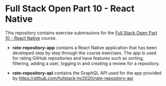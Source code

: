 # Full Stack Open Part 10 - React Native

This repository contains exercise submissions for the [Full Stack Open Part 10 - React Native](https://fullstackopen.com/en/part10) course.

- **rate-repository-app** contains a React Native application that has been developed step by step through the course exercises. The app is used for rating GitHub repositories and have features such as sorting, filtering, adding a user, logging in and creating a review for a repository.

- **rate-repository-api** contains the GraphQL API used for the app provided by https://github.com/fullstack-hy2020/rate-repository-api